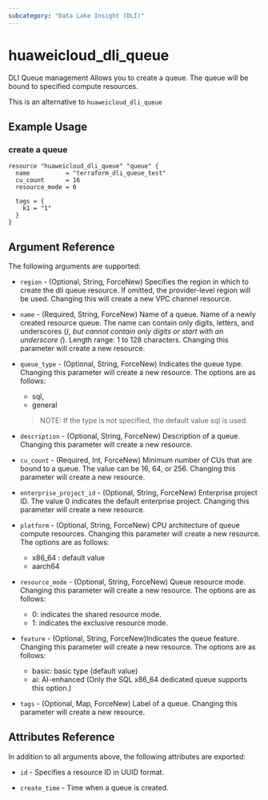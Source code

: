 ```yaml
---
subcategory: "Data Lake Insight (DLI)"
---
```


# huaweicloud_dli_queue

DLI Queue management
Allows you to create a queue. The queue will be bound to specified compute resources.

This is an alternative to `huaweicloud_dli_queue`

## Example Usage

### create a queue

```hcl
resource "huaweicloud_dli_queue" "queue" {
  name          = "terraform_dli_queue_test"
  cu_count      = 16
  resource_mode = 0
  
  tags = {
    k1 = "1"
  }
}
```

## Argument Reference

The following arguments are supported:

* `region` - (Optional, String, ForceNew) Specifies the region in which to create the dli queue resource.
  If omitted, the provider-level region will be used.
  Changing this will create a new VPC channel resource.

* `name` - (Required, String, ForceNew) Name of a queue. Name of a newly created resource queue. 
    The name can contain only digits, letters, and underscores (_), 
    but cannot contain only digits or start with an underscore (_).
    Length range: 1 to 128 characters. Changing this parameter will create a new resource.

* `queue_type` - (Optional, String, ForceNew) Indicates the queue type. 
    Changing this parameter will create a new resource. The options are as follows:
    - sql,
    - general
    > NOTE: If the type is not specified, the default value sql is used. 

* `description` - (Optional, String, ForceNew) Description of a queue. 
    Changing this parameter will create a new resource.

* `cu_count` - (Required, Int, ForceNew) Minimum number of CUs that are bound to a queue. The value can be 16,
  64, or 256. Changing this parameter will create a new resource.

* `enterprise_project_id` - (Optional, String, ForceNew) Enterprise project ID. 
    The value 0 indicates the default enterprise project. Changing this parameter will create a new resource.

* `platform` - (Optional, String, ForceNew) CPU architecture of queue compute resources. 
    Changing this parameter will create a new resource.
    The options are as follows: 
    - x86_64 : default value
    - aarch64

* `resource_mode` - (Optional, String, ForceNew) Queue resource mode. 
  Changing this parameter will create a new resource. 
  The options are as follows: 
  - 0: indicates the shared resource mode.
  - 1: indicates the exclusive resource mode. 

* `feature` - (Optional, String, ForceNew)Indicates the queue feature. 
  Changing this parameter will create a new resource. 
  The options are as follows: 
  - basic: basic type (default value)
  - ai: AI-enhanced (Only the SQL x86_64 dedicated queue supports this option.)

* `tags` - (Optional, Map, ForceNew) Label of a queue. Changing this parameter will create a new resource.
## Attributes Reference

In addition to all arguments above, the following attributes are exported:

* `id` - Specifies a resource ID in UUID format.

* `create_time` -  Time when a queue is created.
